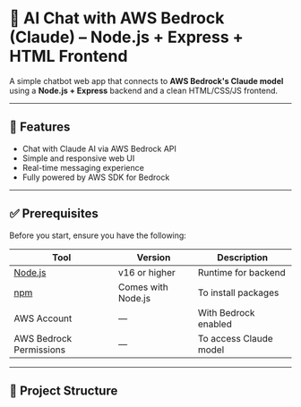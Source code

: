 # 🤖 AI Chat with AWS Bedrock (Claude) – Node.js + Express + HTML Frontend

A simple chatbot web app that connects to **AWS Bedrock's Claude model** using a **Node.js + Express** backend and a clean HTML/CSS/JS frontend.

---

## 🚀 Features

- Chat with Claude AI via AWS Bedrock API
- Simple and responsive web UI
- Real-time messaging experience
- Fully powered by AWS SDK for Bedrock

---

## ✅ Prerequisites

Before you start, ensure you have the following:

| Tool | Version | Description |
|------|---------|-------------|
| [Node.js](https://nodejs.org/) | v16 or higher | Runtime for backend |
| [npm](https://www.npmjs.com/) | Comes with Node.js | To install packages |
| AWS Account | — | With Bedrock enabled |
| AWS Bedrock Permissions | — | To access Claude model |

---

## 📁 Project Structure


